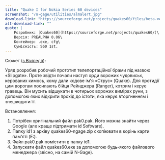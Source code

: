 ```yaml
---
title: "Quake I for Nokia Series 60 devices"
screenshot: "/n-gage/utilities/almalert.jpg"
download-link: "https://sourceforge.net/projects/quakes60/files/beta-versions/prealpha%200.06/quakes60-ngage.zip/"
alt-download-link: ""
quote: |
    Розробник: [Quakes60](https://sourceforge.net/projects/quakes60/)\
    Версія: PREALPHA 0.06\
    Контейнер: .exe, cfg\
    Сумісність: S60 1st.
---
```


Cюжет ([з Вікіпедії](https://uk.wikipedia.org/wiki/Quake)):

Уряд розробив робочий прототип телепортаційної брами під назвою «Slipgate». Проте звідти почали наступ орди ворожих чудовиськ, керованих кимось, кому дали кодове ім'я «Струс» (Quake). Для протидії цим ворогам посилають бійця Рейнджера (Ranger), котрим і керує гравець. Він мусить відшукати в чотирьох ворожих вимірах руни, з допомогою яких відкрити прохід до істоти, яка керує вторгненням і знешкодити її.


Встановлення:

1. Потрібен оригінальний файл pak0.pak. Його можна знайти через Google (але краще підтримати id Software).
2. Папку id1 з архіву quakes60-ngage.zip скопіювати в корінь карти пам'яті (E:).
3. Файл pak0.pak помістити в папку id1.
4. Запускати файл quakes60.exe за допомогою будь-якого файлового менеджера (звісно, на самій N-Gage).